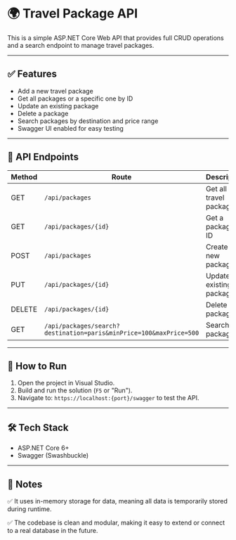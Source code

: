 
# 🌍 Travel Package API

This is a simple ASP.NET Core Web API that provides full CRUD operations and a search endpoint to manage travel packages.

---

## ✅ Features

- Add a new travel package
- Get all packages or a specific one by ID
- Update an existing package
- Delete a package
- Search packages by destination and price range
- Swagger UI enabled for easy testing

---

## 📂 API Endpoints

| Method | Route | Description |
|--------|-------|-------------|
| GET    | `/api/packages` | Get all travel packages |
| GET    | `/api/packages/{id}` | Get a package by ID |
| POST   | `/api/packages` | Create a new package |
| PUT    | `/api/packages/{id}` | Update an existing package |
| DELETE | `/api/packages/{id}` | Delete a package |
| GET    | `/api/packages/search?destination=paris&minPrice=100&maxPrice=500` | Search packages |

---

## 🚀 How to Run

1. Open the project in Visual Studio.
2. Build and run the solution (`F5` or "Run").
3. Navigate to: `https://localhost:{port}/swagger` to test the API.

---

## 🛠 Tech Stack

- ASP.NET Core 6+
- Swagger (Swashbuckle)

---

## 📌 Notes
✅ It uses in-memory storage for data, meaning all data is temporarily stored during runtime.

✅ The codebase is clean and modular, making it easy to extend or connect to a real database in the future.
